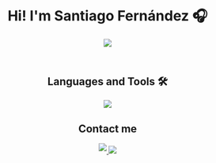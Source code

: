 <header>
	<h1 align="center">Hi! I'm Santiago Fernández 🎧 </h1>
	<p align="center">	
		<a target="_blank" href="https://imageupload.io/TMNGFANTDWfeIyn">
			<img src="https://imageupload.io/ib/Fv8xnK0AKENHdfN_1690854913.jpg"/>
		</a>
	</p>
</header>
<h2 align="center">
	Languages and Tools 🛠️
</h2>
<p align="center">
  <a href="https://skillicons.dev">
    <img src="https://skillicons.dev/icons?i=git,javascript,typescript,react,c,html,css,tailwind" />
  </a>
</p>
<h2 align="center">
Contact me
</h2>
<div align="center">
	<a href="https://www.linkedin.com/in/fernandez-santiago/">
		<img src=https://img.shields.io/badge/linkedin-%231E77B5.svg?&style=for-the-badge&logo=linkedin&logoColor=white style="margin-bottom: 5px;" />
	</a>
	<a href="mailto:santiagoferna4321@gmail.com">
		<img src="https://img.shields.io/badge/Gmail-D14836?style=for-the-badge&logo=gmail&logoColor=white" />
	</a>
</div>
